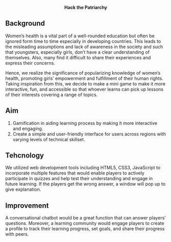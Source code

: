
<p align="center"> 
	<b> Hack the Patriarchy </b>


<h2 id="background"><b> Background </b></h2>
<p>Women’s health is a vital part of a well-rounded education but often be ignored form time to time especially in developing countries. This leads to the misleading assumptions and lack of awareness in the society and such that youngsters, especially girls, don’t have a clear understanding of themselves. Also, many find it difficult to share their experiences and express their concerns. </p>

<p>Hence, we realize the significance of popularizing knowledge of women’s health, promoting girls’ empowerment and fulfillment of their human rights. Taking inspiration from this, we decide to make a mini game to make it more interactive, fun, and accessible so that whoever learns can pick up lessons of their interests covering a range of topics. 
</p>



<h2 id="aim"><b> Aim </b></h2>
<p>
<ol>
	<li>Gamification in aiding learning process by making it more interactive and engaging. </li>
	<li>Create a simple and user-friendly interface for users across regions with varying levels of technical skillset. </li>
</ol>
</p>




<h2 id="technology"><b> Tehcnology </b></h2>
<p>We utilized web development tools including HTML5, CSS3, JavaScript to incorporate multiple features that would enable players to actively participate in quizzes and help test their understanding and engage in future learning. If the players get the wrong answer, a window will pop up to give explanation. </p>




<h2 id="Improvement"><b> Improvement </b></h2>
<p>A conversational chatbot would be a great function that can answer players’ questions. Moreover, a learning community would engage players to create a profile to track their learning progress, set goals, and share their progress with peers. </p>
